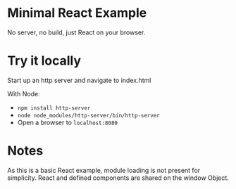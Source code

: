 # Minimal React Example

No server, no build, just React on your browser.

# Try it locally

Start up an http server and navigate to index.html

With Node:
- `npm install http-server`
- `node node_modules/http-server/bin/http-server`
- Open a browser to `localhost:8080`

# Notes

As this is a basic React example, module loading is not present for simplicity. React and defined components are shared on the window Object.
